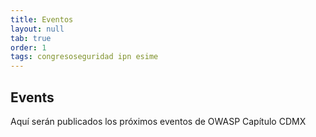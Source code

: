 ```yaml
---
title: Eventos
layout: null
tab: true
order: 1
tags: congresoseguridad ipn esime
---
```


## Events

Aquí serán publicados los próximos eventos de OWASP Capítulo CDMX


